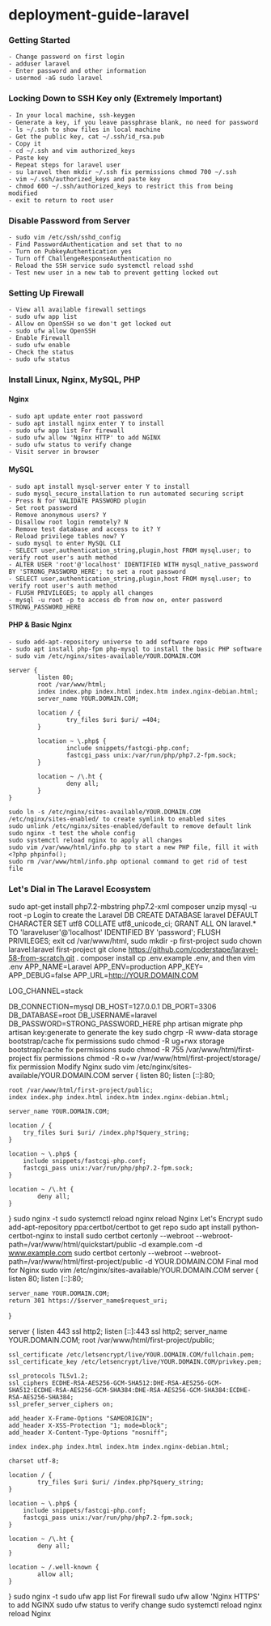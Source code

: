 # deployment-guide-laravel

### Getting Started

```
- Change password on first login
- adduser laravel
- Enter password and other information
- usermod -aG sudo laravel
```

### Locking Down to SSH Key only (Extremely Important)

```
- In your local machine, ssh-keygen
- Generate a key, if you leave passphrase blank, no need for password
- ls ~/.ssh to show files in local machine
- Get the public key, cat ~/.ssh/id_rsa.pub
- Copy it
- cd ~/.ssh and vim authorized_keys
- Paste key
- Repeat steps for laravel user
- su laravel then mkdir ~/.ssh fix permissions chmod 700 ~/.ssh
- vim ~/.ssh/authorized_keys and paste key
- chmod 600 ~/.ssh/authorized_keys to restrict this from being modified
- exit to return to root user
```

### Disable Password from Server

```
- sudo vim /etc/ssh/sshd_config
- Find PasswordAuthentication and set that to no
- Turn on PubkeyAuthentication yes
- Turn off ChallengeResponseAuthentication no
- Reload the SSH service sudo systemctl reload sshd
- Test new user in a new tab to prevent getting locked out
```

### Setting Up Firewall

```
- View all available firewall settings
- sudo ufw app list
- Allow on OpenSSH so we don't get locked out
- sudo ufw allow OpenSSH
- Enable Firewall
- sudo ufw enable
- Check the status
- sudo ufw status
```

### Install Linux, Nginx, MySQL, PHP

#### Nginx

```
- sudo apt update enter root password
- sudo apt install nginx enter Y to install
- sudo ufw app list For firewall
- sudo ufw allow 'Nginx HTTP' to add NGINX
- sudo ufw status to verify change
- Visit server in browser
```

#### MySQL

```
- sudo apt install mysql-server enter Y to install
- sudo mysql_secure_installation to run automated securing script
- Press N for VALIDATE PASSWORD plugin
- Set root password
- Remove anonymous users? Y
- Disallow root login remotely? N
- Remove test database and access to it? Y
- Reload privilege tables now? Y
- sudo mysql to enter MySQL CLI
- SELECT user,authentication_string,plugin,host FROM mysql.user; to verify root user's auth method
- ALTER USER 'root'@'localhost' IDENTIFIED WITH mysql_native_password BY 'STRONG_PASSWORD_HERE'; to set a root password
- SELECT user,authentication_string,plugin,host FROM mysql.user; to verify root user's auth method
- FLUSH PRIVILEGES; to apply all changes
- mysql -u root -p to access db from now on, enter password STRONG_PASSWORD_HERE
```

#### PHP & Basic Nginx

```
- sudo add-apt-repository universe to add software repo
- sudo apt install php-fpm php-mysql to install the basic PHP software
- sudo vim /etc/nginx/sites-available/YOUR.DOMAIN.COM
```

```
server {
        listen 80;
        root /var/www/html;
        index index.php index.html index.htm index.nginx-debian.html;
        server_name YOUR.DOMAIN.COM;

        location / {
                try_files $uri $uri/ =404;
        }

        location ~ \.php$ {
                include snippets/fastcgi-php.conf;
                fastcgi_pass unix:/var/run/php/php7.2-fpm.sock;
        }

        location ~ /\.ht {
                deny all;
        }
}

```

```
sudo ln -s /etc/nginx/sites-available/YOUR.DOMAIN.COM /etc/nginx/sites-enabled/ to create symlink to enabled sites
sudo unlink /etc/nginx/sites-enabled/default to remove default link
sudo nginx -t test the whole config
sudo systemctl reload nginx to apply all changes
sudo vim /var/www/html/info.php to start a new PHP file, fill it with <?php phpinfo();
sudo rm /var/www/html/info.php optional command to get rid of test file
```

### Let's Dial in The Laravel Ecosystem

sudo apt-get install php7.2-mbstring php7.2-xml composer unzip
mysql -u root -p Login to create the Laravel DB
CREATE DATABASE laravel DEFAULT CHARACTER SET utf8 COLLATE utf8_unicode_ci;
GRANT ALL ON laravel.* TO 'laraveluser'@'localhost' IDENTIFIED BY 'password';
FLUSH PRIVILEGES;
exit
cd /var/www/html, sudo mkdir -p first-project
sudo chown laravel:laravel first-project
git clone https://github.com/coderstape/laravel-58-from-scratch.git .
composer install
cp .env.example .env, and then vim .env
APP_NAME=Laravel
APP_ENV=production
APP_KEY=
APP_DEBUG=false
APP_URL=http://YOUR.DOMAIN.COM

LOG_CHANNEL=stack

DB_CONNECTION=mysql
DB_HOST=127.0.0.1
DB_PORT=3306
DB_DATABASE=root
DB_USERNAME=laravel
DB_PASSWORD=STRONG_PASSWORD_HERE
php artisan migrate
php artisan key:generate to generate the key
sudo chgrp -R www-data storage bootstrap/cache fix permissions
sudo chmod -R ug+rwx storage bootstrap/cache fix permissions
sudo chmod -R 755 /var/www/html/first-project fix permissions
chmod -R o+w /var/www/html/first-project/storage/ fix permission
Modify Nginx
sudo vim /etc/nginx/sites-available/YOUR.DOMAIN.COM
server {
    listen 80;
    listen [::]:80;

    root /var/www/html/first-project/public;
    index index.php index.html index.htm index.nginx-debian.html;

    server_name YOUR.DOMAIN.COM;

    location / {
        try_files $uri $uri/ /index.php?$query_string;
    }

    location ~ \.php$ {
        include snippets/fastcgi-php.conf;
        fastcgi_pass unix:/var/run/php/php7.2-fpm.sock;
    }

    location ~ /\.ht {
            deny all;
    }
}
sudo nginx -t
sudo systemctl reload nginx reload Nginx
Let's Encrypt
sudo add-apt-repository ppa:certbot/certbot to get repo
sudo apt install python-certbot-nginx to install
sudo certbot certonly --webroot --webroot-path=/var/www/html/quickstart/public -d example.com -d www.example.com
sudo certbot certonly --webroot --webroot-path=/var/www/html/first-project/public -d YOUR.DOMAIN.COM
Final mod for Nginx
sudo vim /etc/nginx/sites-available/YOUR.DOMAIN.COM
server {
    listen 80;
    listen [::]:80;

    server_name YOUR.DOMAIN.COM;
    return 301 https://$server_name$request_uri;
}

server {
    listen 443 ssl http2;
    listen [::]:443 ssl http2;
    server_name YOUR.DOMAIN.COM;
    root /var/www/html/first-project/public;

    ssl_certificate /etc/letsencrypt/live/YOUR.DOMAIN.COM/fullchain.pem;
	ssl_certificate_key /etc/letsencrypt/live/YOUR.DOMAIN.COM/privkey.pem;
    
    ssl_protocols TLSv1.2;
	ssl_ciphers ECDHE-RSA-AES256-GCM-SHA512:DHE-RSA-AES256-GCM-SHA512:ECDHE-RSA-AES256-GCM-SHA384:DHE-RSA-AES256-GCM-SHA384:ECDHE-RSA-AES256-SHA384;
	ssl_prefer_server_ciphers on;

	add_header X-Frame-Options "SAMEORIGIN";
	add_header X-XSS-Protection "1; mode=block";
	add_header X-Content-Type-Options "nosniff";

	index index.php index.html index.htm index.nginx-debian.html;

    charset utf-8;

    location / {
            try_files $uri $uri/ /index.php?$query_string;
    }

    location ~ \.php$ {
        include snippets/fastcgi-php.conf;
        fastcgi_pass unix:/var/run/php/php7.2-fpm.sock;
    }

    location ~ /\.ht {
            deny all;
    }

    location ~ /.well-known {
            allow all;
    }
}
sudo nginx -t
sudo ufw app list For firewall
sudo ufw allow 'Nginx HTTPS' to add NGINX
sudo ufw status to verify change
sudo systemctl reload nginx reload Nginx
